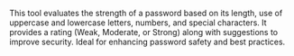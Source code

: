 This tool evaluates the strength of a password based on its length, use of uppercase and lowercase letters, numbers, and special characters. It provides a rating (Weak, Moderate, or Strong) along with suggestions to improve security. Ideal for enhancing password safety and best practices. 
